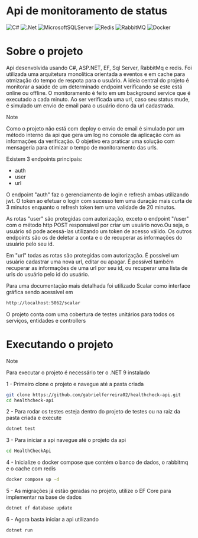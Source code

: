 # Api de monitoramento de status

![C#](https://img.shields.io/badge/c%23-%23239120.svg?style=for-the-badge&logo=csharp&logoColor=white)
![.Net](https://img.shields.io/badge/.NET-5C2D91?style=for-the-badge&logo=.net&logoColor=white)
![MicrosoftSQLServer](https://img.shields.io/badge/Microsoft%20SQL%20Server-CC2927?style=for-the-badge&logo=microsoft%20sql%20server&logoColor=white)
![Redis](https://img.shields.io/badge/redis-%23DD0031.svg?style=for-the-badge&logo=redis&logoColor=white)
![RabbitMQ](https://img.shields.io/badge/Rabbitmq-FF6600?style=for-the-badge&logo=rabbitmq&logoColor=white)
![Docker](https://img.shields.io/badge/docker-%230db7ed.svg?style=for-the-badge&logo=docker&logoColor=white)

# Sobre o projeto

Api desenvolvida usando C#, ASP.NET, EF, Sql Server, RabbitMq e redis. Foi utilizada uma arquitetura monolítica orientada a eventos e em cache para otmização do tempo de respota para o usuário. A ideia central do projeto é monitorar a saúde de um determinado endpoint verificando se este está online ou offline. O monitoramento é feito em um background service que é executado a cada minuto. Ao ser verificada uma url, caso seu status mude, é simulado um envio de email para o usuário dono da url cadastrada.

>[!NOTE]
>Como o projeto não está com deploy o envio de email é simulado por um método interno da api que gera um log no console da aplicação com as informações da verificação. O objetivo era praticar uma solução com mensageria para otimizar o tempo de monitoramento das urls.

Existem 3 endpoints principais:
- auth
- user
- url

O endpoint "auth" faz o gerenciamento de login e refresh ambas utilizando jwt. O token ao efetuar o login com sucesso tem uma duração mais curta de 3 minutos enquanto o refresh token tem uma validade de 20 minutos.

As rotas "user" são protegidas com autorização, exceto o endpoint "/user" com o método http POST responsável por criar um usuário novo.Ou seja, o usuário só pode acessá-las utilizando um token de acesso válido. Os outros endpoints são os de deletar a conta e o de recuperar as informações do usuário pelo seu id.

Em "url" todas as rotas são protegidas com autorização. É possível um usuário cadastrar uma nova url, editar ou apagar. É possível também recuperar as informações de uma url por seu id, ou recuperar uma lista de urls do usuário pelo id do usuário.

Para uma documentação mais detalhada foi utilizado Scalar como interface gráfica sendo acessível em 
```bash
http://localhost:5062/scalar
```

O projeto conta com uma cobertura de testes unitários para todos os serviços, entidades e controllers

# Executando o projeto

>[!NOTE]
>Para executar o projeto é necessário ter o .NET 9 instalado

1 - Primeiro clone o projeto e navegue até a pasta criada
```bash
git clone https://github.com/gabrielferreira02/healthcheck-api.git
cd healthcheck-api
```

2 - Para rodar os testes esteja dentro do projeto de testes ou na raiz da pasta criada e execute
```bash
dotnet test
```

3 - Para iniciar a api navegue até o projeto da api
```bash
cd HealthCheckApi
```

4 - Inicialize o docker compose que contém o banco de dados, o rabbitmq e o cache com redis
```bash
docker compose up -d
```

5 - As migrações já estão geradas no projeto, utilize o EF Core para implementar na base de dados
```bash
dotnet ef database update
```

6 - Agora basta iniciar a api utilizando
```bash
dotnet run
```